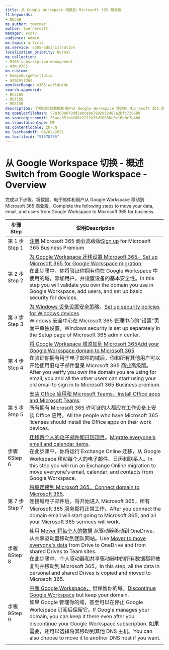 ```yaml
---
title: 从 Google Workspace 切换到 Microsoft 365 商业版
f1.keywords:
- NOCSH
ms.author: twerner
author: twernermsft
manager: scotv
audience: Admin
ms.topic: article
ms.service: o365-administration
localization_priority: Normal
ms.collection:
- M365-subscription-management
- Adm_O365
ms.custom:
- AdminSurgePortfolio
- adminvideo
monikerRange: o365-worldwide
search.appverid:
- BCS160
- MET150
- MOE150
description: 了解如何将数据和用户从 Google Workspace 移动到 Microsoft 365 商业版。
ms.openlocfilehash: 57a360a070dd5a0ceba79829c2487a2bfc73868b
ms.sourcegitcommit: 53acc851abf68e2272e75df0856c0e16b0c7e48d
ms.translationtype: MT
ms.contentlocale: zh-CN
ms.lasthandoff: 04/02/2021
ms.locfileid: "51578755"
---
```

# <a name="switch-from-google-workspace---overview"></a><span data-ttu-id="73309-103">从 Google Workspace 切换 - 概述</span><span class="sxs-lookup"><span data-stu-id="73309-103">Switch from Google Workspace - Overview</span></span>

<span data-ttu-id="73309-104">完成以下步骤，将数据、电子邮件和用户从 Google Workspace 移动到 Microsoft 365 商业版。</span><span class="sxs-lookup"><span data-stu-id="73309-104">Complete the following steps to move your data, email, and users from Google Workspace to Microsoft 365 for business.</span></span>


| <span data-ttu-id="73309-105">步骤</span><span class="sxs-lookup"><span data-stu-id="73309-105">Step</span></span>  |<span data-ttu-id="73309-106">说明</span><span class="sxs-lookup"><span data-stu-id="73309-106">Description</span></span>  |
|---------|---------|
|<span data-ttu-id="73309-107">第 1 步</span><span class="sxs-lookup"><span data-stu-id="73309-107">Step 1</span></span> |  <span data-ttu-id="73309-108">[注册](../sign-up.md) Microsoft 365 商业高级版</span><span class="sxs-lookup"><span data-stu-id="73309-108">[Sign up](../sign-up.md) for Microsoft 365 Business Premium</span></span>       |
|<span data-ttu-id="73309-109">第 2 步</span><span class="sxs-lookup"><span data-stu-id="73309-109">Step 2</span></span> |   <span data-ttu-id="73309-110">[为 Google Workspace 迁移设置 Microsoft 365。](set-up-microsoft-365-forgoogle.md)</span><span class="sxs-lookup"><span data-stu-id="73309-110">[Set up Microsoft 365 for Google Workspace migration](set-up-microsoft-365-forgoogle.md).</span></span> </br> <span data-ttu-id="73309-111">在此步骤中，你将验证你拥有你在 Google Workspace 中使用的域，添加用户，并设置设备的基本安全性。</span><span class="sxs-lookup"><span data-stu-id="73309-111">In this step you will validate you own the domain you use in Google Workspace, add users, and set up basic security for devices.</span></span> |
|<span data-ttu-id="73309-112">第 3 步</span><span class="sxs-lookup"><span data-stu-id="73309-112">Step 3</span></span> | <span data-ttu-id="73309-113">[为 Windows 设备设置安全策略](../secure-win10-pcs.md)。</span><span class="sxs-lookup"><span data-stu-id="73309-113">[Set up security policies for Windows devices](../secure-win10-pcs.md).</span></span></br> <span data-ttu-id="73309-114">Windows 安全中心在 Microsoft 365 管理中心的"设置"页面中单独设置。</span><span class="sxs-lookup"><span data-stu-id="73309-114">Windows security is set up separately in the Setup page of Microsoft 365 admin center.</span></span> |
|<span data-ttu-id="73309-115">第 4 步</span><span class="sxs-lookup"><span data-stu-id="73309-115">Step 4</span></span>|[<span data-ttu-id="73309-116">将 Google Workspace 域添加到 Microsoft 365</span><span class="sxs-lookup"><span data-stu-id="73309-116">Add your Google Workspace domain to Microsoft 365</span></span>](add-google-domain.md) </br> <span data-ttu-id="73309-117">在验证你拥有用于电子邮件的域后，你和所有其他用户可以开始使用旧电子邮件登录 Microsoft 365 商业高级版。</span><span class="sxs-lookup"><span data-stu-id="73309-117">After you verify you own the domain you are using for email, you and all the other users can start using your old email to sign in to Microsoft 365 Business premium.</span></span> |
|<span data-ttu-id="73309-118">第 5 步</span><span class="sxs-lookup"><span data-stu-id="73309-118">Step 5</span></span> | <span data-ttu-id="73309-119">[安装 Office 应用和 Microsoft Teams。](../install-office.md)</span><span class="sxs-lookup"><span data-stu-id="73309-119">[Install Office apps and Microsoft Teams](../install-office.md).</span></span></br> <span data-ttu-id="73309-120">所有拥有 Microsoft 365 许可证的人都应在工作设备上安装 Office 应用。</span><span class="sxs-lookup"><span data-stu-id="73309-120">All the people who have Microsoft 365 licenses should install the Office apps on their work devices.</span></span>|
|<span data-ttu-id="73309-121">步骤 6</span><span class="sxs-lookup"><span data-stu-id="73309-121">Step 6</span></span> | <span data-ttu-id="73309-122">[迁移每个人的电子邮件和日历项目](migrate-email.md)。</span><span class="sxs-lookup"><span data-stu-id="73309-122">[Migrate everyone's email and calendar items](migrate-email.md).</span></span></br> <span data-ttu-id="73309-123">在此步骤中，你将运行 Exchange Online 迁移，从 Google Workspace 移动每个人的电子邮件、日历和联系人。</span><span class="sxs-lookup"><span data-stu-id="73309-123">In this step you will run an Exchange Online migration to move everyone's email, calendar, and contacts from Google Workspace.</span></span>  |
|<span data-ttu-id="73309-124">第 7 步</span><span class="sxs-lookup"><span data-stu-id="73309-124">Step 7</span></span> | <span data-ttu-id="73309-125">[将域连接到 Microsoft 365。](connect-domain-tom365.md)</span><span class="sxs-lookup"><span data-stu-id="73309-125">[Connect domain to Microsoft 365](connect-domain-tom365.md).</span></span> </br> <span data-ttu-id="73309-126">连接域电子邮件后，将开始进入 Microsoft 365，所有 Microsoft 365 服务都将正常工作。</span><span class="sxs-lookup"><span data-stu-id="73309-126">After you connect the domain email will start going to Microsoft 365, and all your Microsoft 365 services will work.</span></span>|
|<span data-ttu-id="73309-127">步骤 8</span><span class="sxs-lookup"><span data-stu-id="73309-127">Step 8</span></span>|<span data-ttu-id="73309-128">使用 [Mover 将每个人的数据](mover-migrate-files.md) 从驱动器移动到 OneDrive，从共享驱动器移动到团队网站。</span><span class="sxs-lookup"><span data-stu-id="73309-128">Use [Mover to move everyone's data](mover-migrate-files.md) from Drive to OneDrive and from shared Drives to Team sites.</span></span></br> <span data-ttu-id="73309-129">在此步骤中，个人驱动器和共享驱动器中的所有数据都将被复制并移动到 Microsoft 365。</span><span class="sxs-lookup"><span data-stu-id="73309-129">In this step, all the data in personal and shared Drives is copied and moved to Microsoft 365.</span></span>|
|<span data-ttu-id="73309-130">步骤 9</span><span class="sxs-lookup"><span data-stu-id="73309-130">Step 9</span></span>| <span data-ttu-id="73309-131">[中断 Google Workspace，](cancel-google.md) 但保留你的域。</span><span class="sxs-lookup"><span data-stu-id="73309-131">[Discontinue Google Workspace](cancel-google.md) but keep your domain.</span></span> </br> <span data-ttu-id="73309-132">如果 Google 管理你的域，甚至可以在停止 Google Workspace 订阅后保留它。</span><span class="sxs-lookup"><span data-stu-id="73309-132">If Google manages your domain, you can keep it there even after you discontinue your Google Workspace subscription.</span></span> <span data-ttu-id="73309-133">如果需要，还可以选择将其移动到其他 DNS 主机。</span><span class="sxs-lookup"><span data-stu-id="73309-133">You can also choose to move it to another DNS host if you want.</span></span>|
|||
